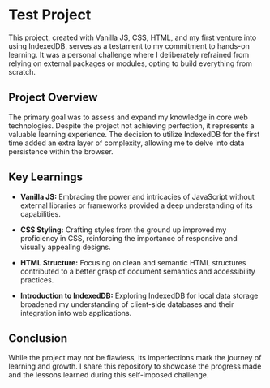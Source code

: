 # Test Project

This project, created with Vanilla JS, CSS, HTML, and my first venture into using IndexedDB, serves as a testament to my commitment to hands-on learning. It was a personal challenge where I deliberately refrained from relying on external packages or modules, opting to build everything from scratch.

## Project Overview

The primary goal was to assess and expand my knowledge in core web technologies. Despite the project not achieving perfection, it represents a valuable learning experience. The decision to utilize IndexedDB for the first time added an extra layer of complexity, allowing me to delve into data persistence within the browser.

## Key Learnings

- **Vanilla JS:** Embracing the power and intricacies of JavaScript without external libraries or frameworks provided a deep understanding of its capabilities.
  
- **CSS Styling:** Crafting styles from the ground up improved my proficiency in CSS, reinforcing the importance of responsive and visually appealing designs.

- **HTML Structure:** Focusing on clean and semantic HTML structures contributed to a better grasp of document semantics and accessibility practices.

- **Introduction to IndexedDB:** Exploring IndexedDB for local data storage broadened my understanding of client-side databases and their integration into web applications.

## Conclusion

While the project may not be flawless, its imperfections mark the journey of learning and growth. I share this repository to showcase the progress made and the lessons learned during this self-imposed challenge.
